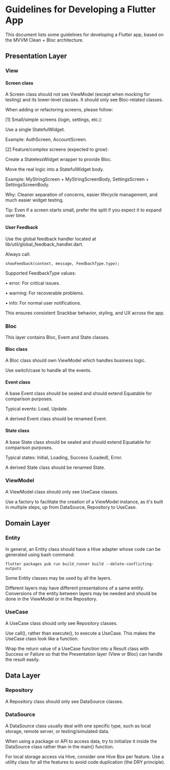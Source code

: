 # Guidelines for Developing a Flutter App

This document lists some guidelines for developing a Flutter app, based on the MVVM Clean + Bloc 
architecture.

## Presentation Layer

### View

#### Screen class

A Screen class should not see ViewModel (except when mocking for testing) and its lower-level 
classes. It should only see Bloc-related classes.

When adding or refactoring screens, please follow:

[1] Small/simple screens (login, settings, etc.):

Use a single StatefulWidget.

Example: AuthScreen, AccountScreen.

[2] Feature/complex screens (expected to grow):

Create a StatelessWidget wrapper to provide Bloc.

Move the real logic into a StatefulWidget body.

Example: MyStringScreen + MyStringScreenBody, SettingsScreen + SettingsScreenBody.

Why: Cleaner separation of concerns, easier lifecycle management, and much easier widget testing.

Tip: Even if a screen starts small, prefer the split if you expect it to expand over time.

#### User Feedback

Use the global feedback handler located at lib/util/global_feedback_handler.dart.

Always call:

`showFeedback(context, message, FeedbackType.type);`

Supported FeedbackType values:

•	error: For critical issues.

•	warning: For recoverable problems.

•	info: For normal user notifications.

This ensures consistent Snackbar behavior, styling, and UX across the app.

### Bloc

This layer contains Bloc, Event and State classes.

#### Bloc class

A Bloc class should own ViewModel which handles business logic.

Use switch/case to handle all the events.

#### Event class

A base Event class should be sealed and should extend Equatable for comparison purposes.

Typical events: Load, Update.

A derived Event class should be renamed <Feature><Specific>Event.

#### State class

A base State class should be sealed and should extend Equatable for comparison purposes.

Typical states: Initial, Loading, Success (Loaded), Error.

A derived State class should be renamed <Feature><Specific>State.

### ViewModel

A ViewModel class should only see UseCase classes.

Use a factory to facilitate the creation of a ViewModel instance, as it's built in multiple 
steps, up from DataSource, Repository to UseCase.

## Domain Layer

### Entity

In general, an Entity class should have a Hive adapter whose code can be generated using 
bash command:

`flutter packages pub run build_runner build --delete-conflicting-outputs`

Some Entity classes may be used by all the layers.

Different layers may have different presentations of a same entity. Conversions of the entity 
between layers may be needed and should be done in the ViewModel or in the Repository.

### UseCase

A UseCase class should only see Repository classes.

Use call(), rather than execute(), to execute a UseCase. This makes the UseCase class look like 
a function.

Wrap the return value of a UseCase function into a Result<T> class with Success or Failure so that 
the Presentation layer (View or Bloc) can handle the result easily.

## Data Layer

### Repository

A Repository class should only see DataSource classes.

### DataSource

A DataSource class usually deal with one specific type, such as local storage, remote server, or 
testing/simulated data.

When using a package or API to access data, try to initialize it inside the DataSource class 
rather than in the main() function.

For local storage access via Hive, consider one Hive Box per feature. Use a utility class for 
all the features to avoid code duplication (the DRY principle).
